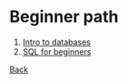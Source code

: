 # Beginner path

1. [Intro to databases](./2-1-databases/databases.md)
2. [SQL for beginners](./2-2-sql-for-beginners/sql-1.md)

[Back](/README.md)
